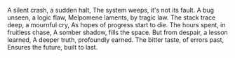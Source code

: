 A silent crash, a sudden halt,
The system weeps, it's not its fault.
A bug unseen, a logic flaw,
Melpomene laments, by tragic law.
The stack trace deep, a mournful cry,
As hopes of progress start to die.
The hours spent, in fruitless chase,
A somber shadow, fills the space.
But from despair, a lesson learned,
A deeper truth, profoundly earned.
The bitter taste, of errors past,
Ensures the future, built to last.
